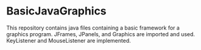 # BasicJavaGraphics
This repository contains java files containing a basic framework for a graphics program. JFrames, JPanels, and Graphics are imported and used. KeyListener and MouseListener are implemented.
